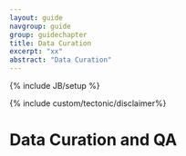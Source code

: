 ```yaml
---
layout: guide
navgroup: guide
group: guidechapter
title: Data Curation
excerpt: "xx"
abstract: "Data Curation"
---
```

{% include JB/setup %}

<!-- disclaimer -->
{% include custom/tectonic/disclaimer%}


# Data Curation and QA






